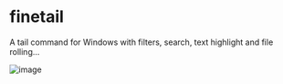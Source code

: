 # finetail
A tail command for Windows with filters, search, text highlight and file rolling...

![image](https://user-images.githubusercontent.com/14943271/219797849-58bef1fc-473d-409e-87c7-95477513548f.png)
